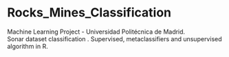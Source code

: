 # Rocks_Mines_Classification
Machine Learning Project - Universidad Politécnica de Madrid.  
Sonar dataset classification . Supervised, metaclassifiers and unsupervised algorithm in R. 
